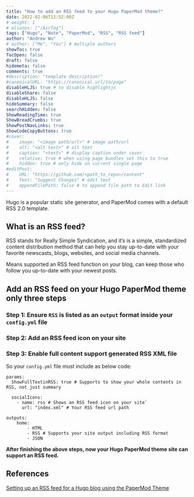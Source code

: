 ```yaml
---
title: "How to add an RSS feed to your Hugo PaperMod theme?"
date: 2022-02-06T12:52:00Z
# weight: 1
# aliases: ["/AirTag"]
tags: ["Hugo", "Note", "PaperMod", "RSS", "RSS feed"]
author: "Andrew Wu"
# author: ["Me", "You"] # multiple authors
showToc: true
TocOpen: false
draft: false
hidemeta: false
comments: true
#description: "template description!"
#canonicalURL: "https://canonical.url/to/page"
disableHLJS: true # to disable highlightjs
disableShare: false
disableHLJS: false
hideSummary: false
searchHidden: false
ShowReadingTime: true
ShowBreadCrumbs: true
ShowPostNavLinks: true
ShowCodeCopyButtons: true
#cover:
#    image: "<image path/url>" # image path/url
#    alt: "<alt text>" # alt text
#    caption: "<text>" # display caption under cover
#    relative: true # when using page bundles set this to true
#    hidden: true # only hide on current single page
#editPost:
#    URL: "https://github.com/<path_to_repo>/content"
#    Text: "Suggest Changes" # edit text
#    appendFilePath: false # to append file path to Edit link
---
```

Hugo is a popular static site generator, and PaperMod comes with a default RSS 2.0 template.

## What is an RSS feed?

RSS stands for Really Simple Syndication, and it’s is a simple, standardized content distribution method that can help you stay up-to-date with your favorite newscasts, blogs, websites, and social media channels.

Means supported an RSS feed function on your blog, can keep those who follow you up-to-date with your newest posts.

## Add an RSS feed on your Hugo PaperMod theme only three steps

### Step 1: Ensure `RSS` is listed as an `output` format inside your `config.yml` file

### Step 2: Add an RSS feed icon on your site

### Step 3: Enable full content support generated RSS XML file

So your `config.yml` file must include as below code:

```
params:
  ShowFullTextinRSS: true # Supports to show your whole contents in RSS, not just summary
  
  socialIcons:
    - name: rss # Shows an RSS feed icon on your site`
      url: "index.xml" # Your RSS feed url path

outputs:
    home:
        - HTML
        - RSS # Supports your site output including RSS format
        - JSON
```

**After finishing the above steps, now your Hugo PaperMod theme site can support an RSS feed.**

## References

[Setting up an RSS feed for a Hugo blog using the PaperMod Theme](https://link.medium.com/8MgjDu9vqnb)